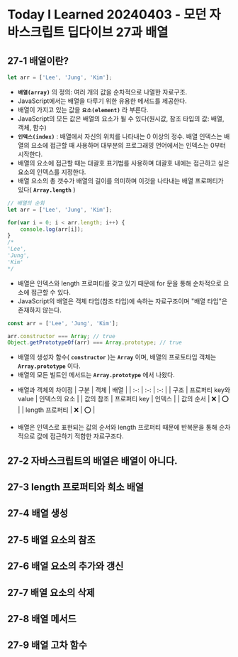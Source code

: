 # Today I Learned 20240403 - 모던 자바스크립트 딥다이브 27과 배열

## 27-1 배열이란?
```javascript
let arr = ['Lee', 'Jung', 'Kim'];
```
- **`배열(array)`** 의 정의: 여러 개의 값을 순차적으로 나열한 자료구조.
- JavaScript에서는 배열을 다루기 위한 유용한 메서드를 제공한다.
- 배열이 가지고 있는 값을 **`요소(element)`** 라 부른다.
- JavaScript의 모든 값은 배열의 요소가 될 수 있다(원시값, 참조 타입의 값: 배열, 객체, 함수)
- **`인덱스(index)`** : 배열에서 자신의 위치를 나타내는 0 이상의 정수. 배열 인덱스는 배열의 요소에 접근할 때 사용하며 대부분의 프로그래밍 언어에서는 인덱스는 0부터 시작한다.
- 배열의 요소에 접근할 때는 대괄호 표기법를 사용하며 대괄호 내에는 접근하고 싶은 요소의 인덱스를 지정한다.
- 배열 요소의 총 갯수가 배열의 길이를 의미하며 이것을 나타내는 배열 프로퍼티가 있다( **`Array.length`** )

```javascript
// 배열의 순회
let arr = ['Lee', 'Jung', 'Kim'];

for(var i = 0; i < arr.length; i++) {
    console.log(arr[i]);
}
/*
'Lee',
'Jung',
'Kim'
*/
```
- 배열은 인덱스와 length 프로퍼티를 갖고 있기 때문에 for 문을 통해 순차적으로 요소에 접근할 수 있다.
- JavaScript의 배열은 객체 타입(참조 타입)에 속하는 자료구조이며 "배열 타입"은 존재하지 않는다.

```javascript
const arr = ['Lee', 'Jung', 'Kim'];

arr.constructor === Array; // true
Object.getPrototypeOf(arr) === Array.prototype; // true
```

- 배열의 생성자 함수( **`constructor`** )는 **`Array`** 이며, 배열의 프로토타입 객체는 **`Array.prototype`** 이다.
- 배열의 모든 빌트인 메서드는 **`Array.prototype`** 에서 나왔다.

* 배열과 객체의 차이점
| 구분 | 객체 | 배열 |
| :-: | :-: | :-: |
| 구조 | 프로퍼티 key와 value | 인덱스의 요소 |
| 값의 참조 | 프로퍼티 key | 인덱스 |
| 값의 순서 | ❌ | ⭕️ |
| length 프로퍼티 | ❌ | ⭕️ |

- 배열은 인덱스로 표현되는 값의 순서와 length 프로퍼티 때문에 반복문을 통해 순차적으로 값에 접근하기 적합한 자료구조다.

## 27-2 자바스크립트의 배열은 배열이 아니다.

## 27-3 length 프로퍼티와 희소 배열

## 27-4 배열 생성

## 27-5 배열 요소의 참조

## 27-6 배열 요소의 추가와 갱신

## 27-7 배열 요소의 삭제

## 27-8 배열 메서드

## 27-9 배열 고차 함수
